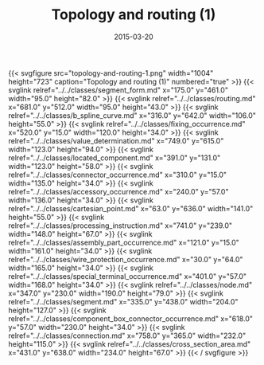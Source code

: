 ﻿---
title: Topology and routing (1)
toc: false
type: specs
layout: diagram
date: "2015-03-20"
draft: false
specification: KBL
version: 2.4.sr1
documentType: "Recommendation"
elementType: Diagram
classes:
  - Segment_form
  - Routing
  - B_spline_curve
  - Fixing_occurrence
  - Value_determination
  - Located_component
  - Connector_occurrence
  - Accessory_occurrence
  - Cartesian_point
  - Processing_instruction
  - Assembly_part_occurrence
  - Wire_protection_occurrence
  - Special_terminal_occurrence
  - Node
  - Segment
  - Component_box_connector_occurrence
  - Connection
  - Cross_section_area
menu:
  KBL-2.4.sr1:    
    parent: presentation
    identifier: presentation/topology-and-routing-1
    weight: 1018 

# Prev/next pager order (if `docs_section_pager` enabled in `params.toml`)
weight: 1018
---
{{< svgfigure src="topology-and-routing-1.png" width="1004" height="723" caption="Topology and routing (1)" numbered="true" >}}
  {{< svglink relref="../../classes/segment_form.md" x="175.0" y="461.0" width="95.0" height="82.0" >}}
  {{< svglink relref="../../classes/routing.md" x="681.0" y="512.0" width="95.0" height="43.0" >}}
  {{< svglink relref="../../classes/b_spline_curve.md" x="316.0" y="642.0" width="106.0" height="55.0" >}}
  {{< svglink relref="../../classes/fixing_occurrence.md" x="520.0" y="15.0" width="120.0" height="34.0" >}}
  {{< svglink relref="../../classes/value_determination.md" x="749.0" y="615.0" width="123.0" height="94.0" >}}
  {{< svglink relref="../../classes/located_component.md" x="391.0" y="131.0" width="123.0" height="58.0" >}}
  {{< svglink relref="../../classes/connector_occurrence.md" x="310.0" y="15.0" width="135.0" height="34.0" >}}
  {{< svglink relref="../../classes/accessory_occurrence.md" x="240.0" y="57.0" width="136.0" height="34.0" >}}
  {{< svglink relref="../../classes/cartesian_point.md" x="63.0" y="636.0" width="141.0" height="55.0" >}}
  {{< svglink relref="../../classes/processing_instruction.md" x="741.0" y="239.0" width="148.0" height="67.0" >}}
  {{< svglink relref="../../classes/assembly_part_occurrence.md" x="121.0" y="15.0" width="161.0" height="34.0" >}}
  {{< svglink relref="../../classes/wire_protection_occurrence.md" x="30.0" y="64.0" width="165.0" height="34.0" >}}
  {{< svglink relref="../../classes/special_terminal_occurrence.md" x="401.0" y="57.0" width="168.0" height="34.0" >}}
  {{< svglink relref="../../classes/node.md" x="347.0" y="230.0" width="190.0" height="79.0" >}}
  {{< svglink relref="../../classes/segment.md" x="335.0" y="438.0" width="204.0" height="127.0" >}}
  {{< svglink relref="../../classes/component_box_connector_occurrence.md" x="618.0" y="57.0" width="230.0" height="34.0" >}}
  {{< svglink relref="../../classes/connection.md" x="758.0" y="365.0" width="232.0" height="115.0" >}}
  {{< svglink relref="../../classes/cross_section_area.md" x="431.0" y="638.0" width="234.0" height="67.0" >}}
{{< / svgfigure >}}
